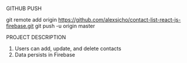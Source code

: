 GITHUB PUSH

git remote add origin https://github.com/alexsjcho/contact-list-react-js-firebase.git
git push -u origin master

PROJECT DESCRIPTION

1. Users can add, update, and delete contacts
2. Data persists in Firebase
